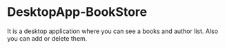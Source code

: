 # DesktopApp-BookStore

It is a desktop application where you can see a books and author list. Also you can add or delete them.
